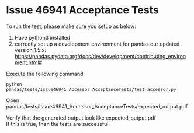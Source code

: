 # Issue 46941 Acceptance Tests


To run the test, please make sure you setup as below:
1. Have python3 installed
2. correctly set up a development environment for pandas our updated version 1.5.x: https://pandas.pydata.org/docs/dev/development/contributing_environment.html#

Execute the following command:
```
python pandas/tests/Issue46941_Accessor_AcceptanceTests/test_accessor.py
```

Open pandas/tests/Issue46941_Accessor_AcceptanceTests/expected_output.pdf

Verify that the generated output look like expected_output.pdf    
If this is true, then the tests are successful.
